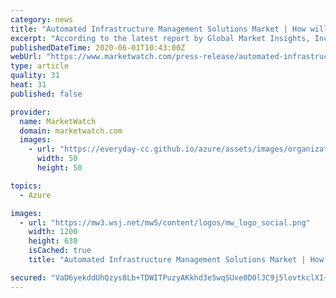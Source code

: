 ```yaml
---
category: news
title: "Automated Infrastructure Management Solutions Market | How will growing adoption of the cloud fuel the industry in the coming years?"
excerpt: "According to the latest report by Global Market Insights, Inc., the automated infrastructure management solutions market is projected to observe a significant growth in the coming years. Mounting investments towards upgradation of data centers is the major factor proliferating the industry share in the region."
publishedDateTime: 2020-06-01T10:43:00Z
webUrl: "https://www.marketwatch.com/press-release/automated-infrastructure-management-solutions-market-how-will-growing-adoption-of-the-cloud-fuel-the-industry-in-the-coming-years-2020-06-01"
type: article
quality: 31
heat: 31
published: false

provider:
  name: MarketWatch
  domain: marketwatch.com
  images:
    - url: "https://everyday-cc.github.io/azure/assets/images/organizations/marketwatch.com-50x50.jpg"
      width: 50
      height: 50

topics:
  - Azure

images:
  - url: "https://mw3.wsj.net/mw5/content/logos/mw_logo_social.png"
    width: 1200
    height: 630
    isCached: true
    title: "Automated Infrastructure Management Solutions Market | How will growing adoption of the cloud fuel the industry in the coming years?"

secured: "VaD6yekddUhQzys8Lb+TDWITPuzyAKkhd3e5wqSUxe0D0lJC9j5lovtkclXI+zPZkXMyVX2dnkhTQinNgk3c1oBf+I1VL6yuZe00DX3uDifhaLjhnq//rjl/gZaQ/GK+3fOvQHTVbo7ibcVf2b/EVta3cUFB3Iw6seJCzzaG2022dQnSVJQtXumlEheJw8ZqNzykZRWnvrEqXLzKoxlwYM6B5+llcmt9mb3YTyM4q2HbQGdvXLFQA/7XAdgrsXUSGw+RPbc6eyUz7nshM681z0SIdYBy7zw9Yb/8rRqG5C/0J0CmPvux+Q55iDz976hY;qYab2RxVoDMbGG0k7RwQug=="
---
```


